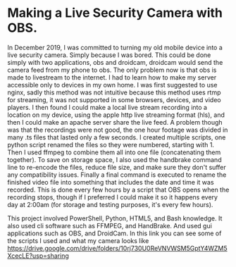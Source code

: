 # Making a Live Security Camera with OBS.

In December 2019, I was committed to turning my old mobile device into a live security camera. Simply because I was bored. This could be done simply with two applications, obs and droidcam, droidcam would send the camera feed from my phone to obs. The only problem now is that obs is made to livestream to the internet. I had to learn how to make my server accessible only to devices in my own home. I was first suggested to use nginx, sadly this method was not intuitive because this method uses rtmp for streaming, it was not supported in some browsers, devices, and video players. I then found I could make a local live stream recording into a location on my device, using the apple http live streaming format (hls), and then I could make an apache server share the live feed. A problem though was that the recordings were not good, the one hour footage was divided in many .ts files that lasted only a few seconds. I created multiple scripts, one python script renamed the files so they were numbered, starting with 1. Then I used ffmpeg to combine them all into one file (concatenating them together). To save on storage space, I also used the handbrake command line to re-encode the files, reduce file size, and make sure they don't suffer any compatibility issues. Finally a final command is executed to rename the finished video file into something that includes the date and time it was recorded. This is done every few hours by a script that OBS opens when the recording stops, though if I preferred I could make it so it happens every day at 2:00am (for storage and testing purposes, it's every few hours).

This project involved PowerShell, Python, HTML5, and Bash knowledge. It also used cli software such as FFMPEG, and HandBrake. And used gui applications such as OBS, and DroidCam. In this link you can see some of the scripts I used and what my camera looks like https://drive.google.com/drive/folders/10rj730U0ReVNVWSM5GptY4WZM5XcecLE?usp=sharing
